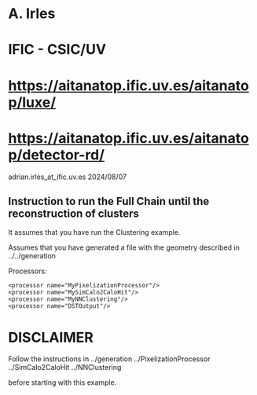 # A. Irles
# IFIC - CSIC/UV
# https://aitanatop.ific.uv.es/aitanatop/luxe/
# https://aitanatop.ific.uv.es/aitanatop/detector-rd/
adrian.irles_at_ific.uv.es
2024/08/07

## Instruction to run the Full Chain until the reconstruction of clusters

It assumes that you have run the Clustering example.

Assumes that you have generated a file with the geometry described in ../../generation

Processors:

    <processor name="MyPixelizationProcessor"/> 
    <processor name="MySimCalo2CaloHit"/>
    <processor name="MyNNClustering"/>
    <processor name="DSTOutput"/>

# DISCLAIMER

Follow the instructions in
../generation
../PixelizationProcessor
../SimCalo2CaloHit
../NNClustering

before starting with this example.
